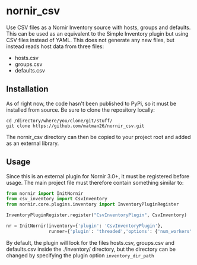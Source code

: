 # nornir_csv
Use CSV files as a Nornir Inventory source with hosts, groups and defaults.
This can be used as an equivalent to the Simple Inventory plugin but 
using CSV files instead of YAML. This does not generate any new files,
but instead reads host data from three files:
+ hosts.csv
+ groups.csv
+ defaults.csv

## Installation
As of right now, the code hasn't been published to PyPi, so it must be
installed from source. Be sure to clone the repository locally:

```
cd /directory/where/you/clone/git/stuff/
git clone https://github.com/matman26/nornir_csv.git
```

The nornir_csv directory can then be copied to your project root and added
as an external library.

## Usage
Since this is an external plugin for Nornir 3.0+, it must be registered
before usage. The main project file must therefore contain something similar to:

```python
from nornir import InitNornir
from csv_inventory import CsvInventory
from nornir.core.plugins.inventory import InventoryPluginRegister

InventoryPluginRegister.register("CsvInventoryPlugin", CsvInventory)

nr = InitNornir(inventory={'plugin': 'CsvInventoryPlugin'},
                runner={'plugin': 'threaded','options': {'num_workers': 20}})
```

By default, the plugin will look for the files hosts.csv, groups.csv and defaults.csv inside the ./inventory/ directory, but the directory can be changed by specifying the plugin option `inventory_dir_path`

